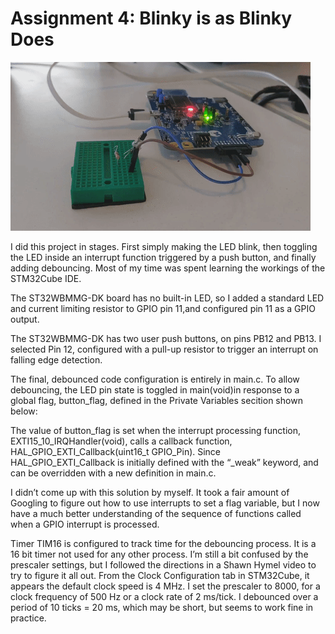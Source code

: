 # Assignment 4: Blinky is as Blinky Does

<img src="blinky.gif">

I did this project in stages. First simply making the LED blink, then toggling the LED inside an interrupt function triggered by a push button, and finally adding debouncing. Most of my time was spent learning the workings of the STM32Cube IDE.

The ST32WBMMG-DK board has no built-in LED, so I added a standard LED and current limiting resistor to GPIO pin 11,and configured pin 11 as a GPIO output. 

The ST32WBMMG-DK has two user push buttons, on pins PB12 and PB13. I selected Pin 12, configured with a pull-up resistor to trigger an interrupt on falling edge detection.

The final, debounced code configuration is entirely in main.c. To allow debouncing, the LED pin state is toggled in main(void)in response to a global flag, button_flag, defined in the Private Variables secition shown below:

The value of button_flag is set when the interrupt processing function, EXTI15_10_IRQHandler(void), calls a callback function, HAL_GPIO_EXTI_Callback(uint16_t GPIO_Pin). Since HAL_GPIO_EXTI_Callback is initially defined with the “_weak” keyword, and can be overridden with a new definition in main.c. 

I didn’t come up with this solution by myself. It took a fair amount of Googling to figure out how to use interrupts to set a flag variable, but I now have a much better understanding of the sequence of functions called  when a GPIO interrupt is processed.

Timer TIM16 is configured to track time for the debouncing process. It is a 16 bit timer not used for any other process. I’m still a bit confused by the prescaler settings, but I followed the directions in a Shawn Hymel video to try to figure it all out. From the Clock Configuration tab in STM32Cube, it appears the default clock speed is 4 MHz. I set the prescaler to 8000, for a clock frequency of 500 Hz or a clock rate of 2 ms/tick. I debounced over a period of 10 ticks = 20 ms, which may be short, but seems to work fine in practice.

